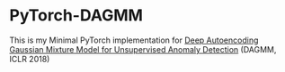 # PyTorch-DAGMM
This is my Minimal PyTorch implementation for [Deep Autoencoding Gaussian Mixture Model for Unsupervised Anomaly Detection](https://openreview.net/pdf?id=BJJLHbb0) (DAGMM, ICLR 2018)
